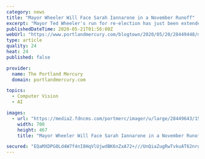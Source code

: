 ```yaml
---
category: news
title: "Mayor Wheeler Will Face Sarah Iannarone in a November Runoff"
excerpt: "Mayor Ted Wheeler's run for re-election has just been extended by five months. With nearly all ballots counted, it's clear Wednesday evening that Wheeler hasn't collected enough votes to avoid a runoff election against urban policy consultant Sarah Iannarone on November 3."
publishedDateTime: 2020-05-21T01:56:00Z
webUrl: "https://www.portlandmercury.com/blogtown/2020/05/20/28449448/mayor-wheeler-will-face-sarah-iannarone-in-a-november-runoff"
type: article
quality: 24
heat: 24
published: false

provider:
  name: The Portland Mercury
  domain: portlandmercury.com

topics:
  - Computer Vision
  - AI

images:
  - url: "https://media2.fdncms.com/portmerc/imager/u/large/28449643/1590025655-iannaronephoto2.jpg"
    width: 700
    height: 467
    title: "Mayor Wheeler Will Face Sarah Iannarone in a November Runoff"

secured: "EQaMXDPG0Ld4W7f4nI8HqVlUjwdBK6nZxA72+///UnQiaZugRwTvkuAT62nrgcAsRBEiSQSaNywflAyRNnLhqHpfjCPklLyP8y8rkHik2lIiy+ywlKCIuqHd3RiqAWaOlyee9AWQnnGIdXTltBjiU8/b0Ey6awj8s5DOzyXf4V7arkecjp42SExhqyeq0tED4VIVCoOz7z3adeFatSKZgF6jZJnYCGs+p2Ho+jZeBBUm5gMgfWaq3Vo62qw6K02eIVQbehBNsgUHtNhIgMxWKKSg3xhT7E0m50mp947dMdd3h0WRf7Qztm59w9bjha5c;8P3fi/g+YajoBi+gi6VaQQ=="
---
```


